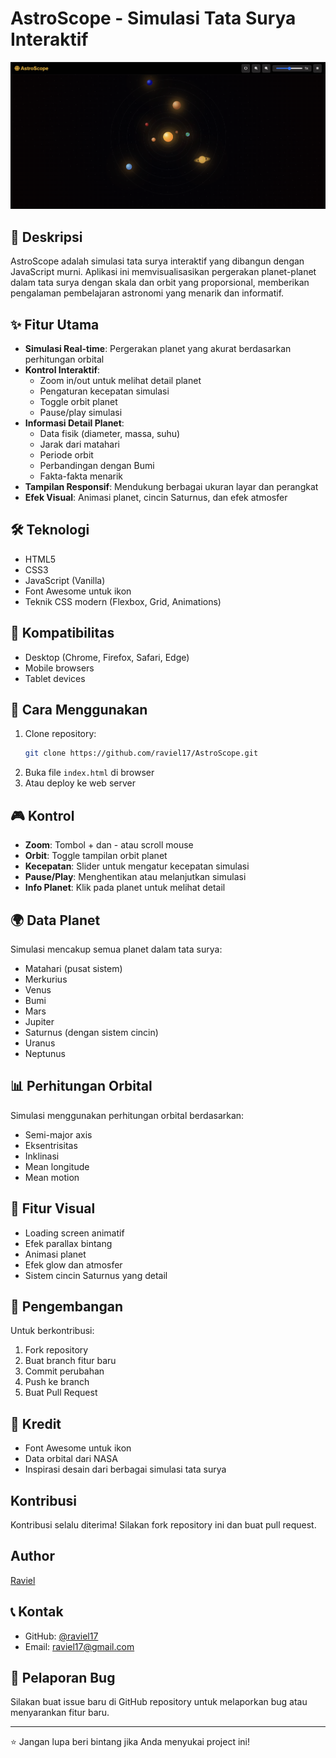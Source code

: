 # AstroScope - Simulasi Tata Surya Interaktif

![AstroScope Banner](images/banner.png)

## 🌟 Deskripsi
AstroScope adalah simulasi tata surya interaktif yang dibangun dengan JavaScript murni. Aplikasi ini memvisualisasikan pergerakan planet-planet dalam tata surya dengan skala dan orbit yang proporsional, memberikan pengalaman pembelajaran astronomi yang menarik dan informatif.

## ✨ Fitur Utama
- **Simulasi Real-time**: Pergerakan planet yang akurat berdasarkan perhitungan orbital
- **Kontrol Interaktif**:
  - Zoom in/out untuk melihat detail planet
  - Pengaturan kecepatan simulasi
  - Toggle orbit planet
  - Pause/play simulasi
- **Informasi Detail Planet**:
  - Data fisik (diameter, massa, suhu)
  - Jarak dari matahari
  - Periode orbit
  - Perbandingan dengan Bumi
  - Fakta-fakta menarik
- **Tampilan Responsif**: Mendukung berbagai ukuran layar dan perangkat
- **Efek Visual**: Animasi planet, cincin Saturnus, dan efek atmosfer

## 🛠️ Teknologi
- HTML5
- CSS3
- JavaScript (Vanilla)
- Font Awesome untuk ikon
- Teknik CSS modern (Flexbox, Grid, Animations)

## 📱 Kompatibilitas
- Desktop (Chrome, Firefox, Safari, Edge)
- Mobile browsers
- Tablet devices

## 🚀 Cara Menggunakan
1. Clone repository:
   ```bash
   git clone https://github.com/raviel17/AstroScope.git
   ```
2. Buka file `index.html` di browser
3. Atau deploy ke web server

## 🎮 Kontrol
- **Zoom**: Tombol + dan - atau scroll mouse
- **Orbit**: Toggle tampilan orbit planet
- **Kecepatan**: Slider untuk mengatur kecepatan simulasi
- **Pause/Play**: Menghentikan atau melanjutkan simulasi
- **Info Planet**: Klik pada planet untuk melihat detail

## 🌍 Data Planet
Simulasi mencakup semua planet dalam tata surya:
- Matahari (pusat sistem)
- Merkurius
- Venus
- Bumi
- Mars
- Jupiter
- Saturnus (dengan sistem cincin)
- Uranus
- Neptunus

## 📊 Perhitungan Orbital
Simulasi menggunakan perhitungan orbital berdasarkan:
- Semi-major axis
- Eksentrisitas
- Inklinasi
- Mean longitude
- Mean motion

## 🎨 Fitur Visual
- Loading screen animatif
- Efek parallax bintang
- Animasi planet
- Efek glow dan atmosfer
- Sistem cincin Saturnus yang detail

## 🔧 Pengembangan
Untuk berkontribusi:
1. Fork repository
2. Buat branch fitur baru
3. Commit perubahan
4. Push ke branch
5. Buat Pull Request

## 🙏 Kredit
- Font Awesome untuk ikon
- Data orbital dari NASA
- Inspirasi desain dari berbagai simulasi tata surya

## Kontribusi
Kontribusi selalu diterima! Silakan fork repository ini dan buat pull request.

## Author
[Raviel](https://github.com/raviel17)

## 📞 Kontak
- GitHub: [@raviel17](https://github.com/raviel17)
- Email: raviel17@gmail.com

## 🐛 Pelaporan Bug
Silakan buat issue baru di GitHub repository untuk melaporkan bug atau menyarankan fitur baru.

---
⭐ Jangan lupa beri bintang jika Anda menyukai project ini!